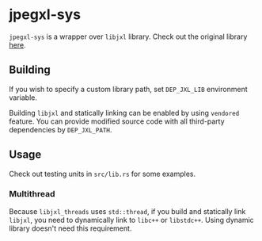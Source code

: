 # jpegxl-sys

`jpegxl-sys` is a wrapper over `libjxl` library. Check out the original library [here](https://github.com/libjxl/libjxl).

## Building

If you wish to specify a custom library path, set `DEP_JXL_LIB` environment variable.

Building `libjxl` and statically linking can be enabled by using `vendored` feature.
You can provide modified source code with all third-party dependencies by `DEP_JXL_PATH`.

## Usage

Check out testing units in `src/lib.rs` for some examples.

### Multithread

Because `libjxl_threads` uses `std::thread`, if you build and statically link `libjxl`, you need to
dynamically link to `libc++` or `libstdc++`.
Using dynamic library doesn't need this requirement.
